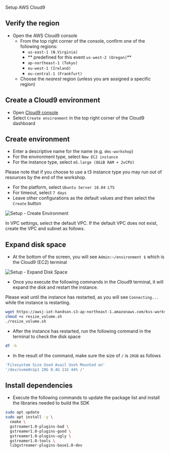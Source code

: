 Setup AWS Cloud9

 ## Verify the region ##
 - Open the AWS Cloud9 console
	 - From the top right corner of the console, confirm one of the following regions:
		 - `us-east-1 (N.Virginia)`
		 - ** predefined for this event `us-west-2 (Oregon)`**
		 - `ap-northeast-1 (Tokyo)`
		 - `eu-west-1 (Ireland)`
		 - `eu-central-1 (Frankfurt)`
	 - Choose the *nearest* region (unless you are assigned a specific region)


## Create a Cloud9 environment ##
 - Open [Cloud9 console](https://us-west-2.console.aws.amazon.com/cloud9control/home?region=us-west-2#/product_) 
 - Select `Create environment` in the top right corner of the Cloud9 dashboard

## Create environment ##
 - Enter a descriptive name for the name (e.g. `dms-workshop`)
 - For the environment type, select `New EC2 instance`
 - For the instance type, select `m5.large (8GiB RAM + 2vCPU)`


Please note that if you choose to use a t3 instance type you may run out of resources by the end of the workshop.


- For the platform, select `Ubuntu Server 18.04 LTS`
- For timeout, select `7 days`
- Leave other configurations as the default values and then select the `Create` button

![Setup - Create Environment](/static/setup-createenviro.png)



In VPC settings, select the default VPC. If the default VPC does not exist, create the VPC and subnet as follows. 


## Expand disk space ##
 - At the bottom of the screen, you will see `Admin:~/environment $` which is the Cloud9 (EC2) terminal

![Setup - Expand Disk Space](/static/setup-expand.png)

 - Once you execute the following commands in the Cloud9 terminal, it will expand the disk and restart the instance. 


Please wait until the instance has restarted, as you will see `Connecting...` while the instance is restarting.


```bash
wget https://awsj-iot-handson.s3-ap-northeast-1.amazonaws.com/kvs-workshop/resize_volume.sh	
chmod +x resize_volume.sh	
./resize_volume.sh	
```

 - After the instance has restarted, run the following command in the terminal to check the disk space

```bash
df -h
```
 - In the result of the command, make sure the size of `/` is `20GB` as follows

```bash
'Filesystem Size Used Avail Use% Mounted on'
'/dev/nvme0n1p1 20G 8.4G 11G 44% /'
```
## Install dependencies ##
 - Execute the following commands to update the package list and install the libraries needed to build the SDK

```bash
sudo apt update
sudo apt install -y \
  cmake \
  gstreamer1.0-plugins-bad \
  gstreamer1.0-plugins-good \
  gstreamer1.0-plugins-ugly \
  gstreamer1.0-tools \
  libgstreamer-plugins-base1.0-dev
```

